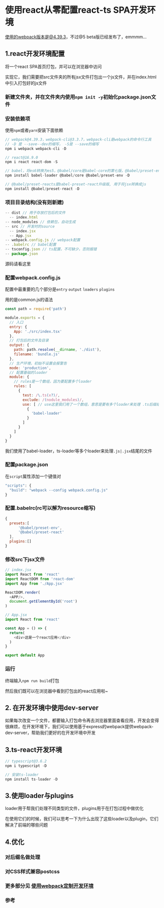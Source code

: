 # 使用react从零配置react-ts SPA开发环境

使用的webpack版本是@4.39.3，不过@5 beta版已经发布了，emmmm...

## 1.react开发环境配置

将一个react SPA首页打包，并可以在浏览器中访问  

实现它，我们需要把src文件夹的所有jsx文件打包出一个js文件，并在index.html中引入打包好的js文件

### 新建文件夹，并在文件夹内使用`npm init -y`初始化package.json文件

### 安装依赖项

使用`npm`或者`yarn`安装下面依赖

```js
// webpack@4.39.3，webpack-cli@3.3.7，webpack-cli是webpack的命令行工具
// -D 是 --save--dev的缩写， -S是 --save的缩写
npm i webpack webpack-cli -D

// react@16.9.0
npm i react react-dom -S

// babel，将es6转换为es5，@babel/core是babel-core的第七版，@babel/preset-env是babel-preset-env升级版，不需要安装babel-preset-stage-0
npm install babel-loader @babel/core @babel/preset-env -D

// @babel/preset-reacts是babel-preset-react升级版, 用于将jsx转换成js
npm install @babel/preset-react -D
```

### 项目目录结构(没有则新建)
```js
-- dist // 用于存放打包后的文件
  -- index.html
-- node_modules // 依赖包，自动生成
-- src // 开发时的source
  -- index.jsx
  -- App.jsx
-- webpack.config.js // webpack配置
-- .babelrc // babel配置
-- tsconfig.json // ts配置，不可缺少，否则报错
-- package.json
```

源码请看这里[]()

### 配置webpack.config.js

配置中最重要的几个部分是`entry` `output` `loaders` `plugins`

用的是common.js的语法
```js
const path = require('path')

module.exports = {
  // 入口
  entry: {
    App: './src/index.tsx'
  },
  // 打包后的文件及目录
  output: {
    path: path.resolve(__dirname, './dist'),
    filename: 'bundle.js'
  },
  // 生产环境，初始不设置会报警告
  mode: 'production',
  // 配置基础的loader
  module: {
    // rules是一个数组，因为要配置多个loader
    rules: [
      {
        test: /\.ts(x?)/,
        exclude: /(nodule_modules)/,
        use: [ // use这里我们用了一个数组，意思是要有多个loader来处理 .ts后缀结尾的文件
          {
            'babel-loader'
          }
        ]
      }
    ]
  }
}
```
我们使用了babel-loader，ts-loader等多个loader来处理`.js|.jsx`结尾的文件

### 配置package.json
在`script`属性添加一个键值对
```js
"scripts": {
  "build": "webpack --config webpack.config.js"
}
```

### 配置.babelrc(rc可以解为resource缩写)
```js
{
  presets:[
      '@babel/preset-env',
      '@babel/preset-react'
  ],
  plugins:[]
}
```

### 修改src下jsx文件
```js
// index.jsx
import React from 'react'
import ReactDOM from 'react-dom'
import App from './App.jsx'

ReactDOM.render(
  <APP/>,
  document.getElementById('root')
)
```
```js
// App.jsx
import React from 'react'

const App = () => {
  return(
    <div>这是一个react应用</div>
  )
}

export default App
```

### 运行
终端输入`npm run build`打包

然后我们既可以在浏览器中看到打包出的react应用啦~

## 2. 在开发环境中使用dev-server

如果每次改变一个文件，都要输入打包命令再去浏览器里面查看应用，开发会变得很麻烦，在开发环境下，我们可以使用基于express的webpack提供webpack-dev-server，帮助我们更好的在开发环境中开发

## 3.ts-react开发环境

```js
// typescript@3.6.2
npm i typescript -D

// 安装ts-loader
npm install ts-loader -D
```

## 3.使用loader与plugins

loader用于帮我们处理不同类型的文件，plugins用于在打包过程中做优化  

在使用它们的时候，我们可以思考一下为什么出现了这些loader以及plugin，它们解决了前端的哪些问题


## 4.优化
### 对后缀名做处理
### 对CSS样式兼容postcss

### 更多部分见 [使用webpack定制开发环境](https://github.com/xblcity/web-learning/tree/master/webpack-learn)

### 参考

